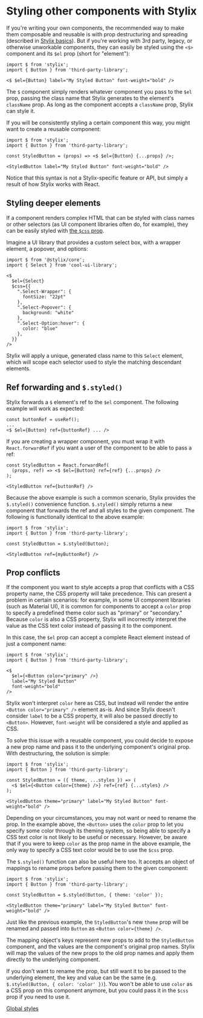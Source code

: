 
# Styling other components with Stylix

If you're writing your own components, the recommended way to make them composable and reusable is with prop destructuring and spreading (described in [Stylix basics](/basics)). But if you're working with 3rd party, legacy, or otherwise unworkable components, they can easily be styled using the `<$>` component and its `$el` prop (short for "element"):

```tsx
import $ from 'stylix';
import { Button } from 'third-party-library';

<$ $el={Button} label="My Styled Button" font-weight="bold" />
```

The `$` component simply renders whatever component you pass to the `$el` prop, passing the class name that Stylix generates to the element's `className` prop. As long as the component accepts a `className` prop, Stylix can style it.

If you will be consistently styling a certain component this way, you might want to create a reusable component:

```tsx
import $ from 'stylix';
import { Button } from 'third-party-library';

const StyledButton = (props) => <$ $el={Button} {...props} />;

<StyledButton label="My Styled Button" font-weight="bold" />
```

Notice that this syntax is not a Stylix-specific feature or API, but simply a result of how Stylix works with React.

## Styling deeper elements

If a component renders complex HTML that can be styled with class names or other selectors (as UI component libraries often do, for example), they can be easily styled with [the `$css` prop](/selectors).

Imagine a UI library that provides a custom select box, with a wrapper element, a popover, and options:

```tsx
import $ from '@stylix/core';
import { Select } from 'cool-ui-library';

<$
  $el={Select}
  $css={{
    ".Select-Wrapper": {
      fontSize: "22pt"
    },
    ".Select-Popover": {
      background: "white"
    },
    ".Select-Option:hover": {
      color: "blue"
    },
  }}
/>
```

Stylix will apply a unique, generated class name to this `Select` element, which will scope each selector used to style the matching descendant elements. 

## Ref forwarding and `$.styled()`

Stylix forwards a `$` element's ref to the `$el` component. The following example will work as expected:


```tsx
const buttonRef = useRef();
...
<$ $el={Button} ref={buttonRef} ... />
```

If you are creating a wrapper component, you must wrap it with `React.forwardRef` if you want a user of the component to be able to pass a ref:

```tsx
const StyledButton = React.forwardRef(
  (props, ref) => <$ $el={Button} ref={ref} {...props} />
);

<StyledButton ref={buttonRef} />
```

Because the above example is such a common scenario, Stylix provides the `$.styled()` convenience function. `$.styled()` simply returns a new component that forwards the ref and all styles to the given component. The following is functionally identical to the above example:

```tsx
import $ from 'stylix';
import { Button } from 'third-party-library';

const StyledButton = $.styled(Button);

<StyledButton ref={myButtonRef} />
```

## Prop conflicts

If the component you want to style accepts a prop that conflicts with a CSS property name, the CSS property will take precedence. This can present a problem in certain scenarios: for example, in some UI component libraries (such as Material UI), it is common for components to accept a `color` prop to specify a predefined theme color such as "primary" or "secondary." Because `color` is also a CSS property, Stylix will incorrectly interpret the value as the CSS text color instead of passing it to the component.

In this case, the `$el` prop can accept a complete React element instead of just a component name:

```tsx
import $ from 'stylix';
import { Button } from 'third-party-library';

<$
  $el={<Button color="primary" />} 
  label="My Styled Button" 
  font-weight="bold" 
/>
```

Stylix won't interpret `color` here as CSS, but instead will render the entire `<Button color="primary" />` element as-is. And since Stylix doesn't consider `label` to be a CSS property, it will also be passed directly to `<Button>`. However, `font-weight` will be considered a style and applied as CSS.

To solve this issue with a reusable component, you could decide to expose a new prop name and pass it to the underlying component's original prop. With destructuring, the solution is simple:

```tsx
import $ from 'stylix';
import { Button } from 'third-party-library';

const StyledButton = ({ theme, ...styles }) => (
  <$ $el={<Button color={theme} />} ref={ref} {...styles} />
);

<StyledButton theme="primary" label="My Styled Button" font-weight="bold" />
```

Depending on your circumstances, you may not want or need to rename the prop. In the example above, the `<Button>` uses the `color` prop to let you specify some color through its theming system, so being able to specify a CSS text color is not likely to be useful or necessary. However, be aware that if you were to keep `color` as the prop name in the above example, the only way to specify a CSS text color would be to use the `$css` prop.

The `$.styled()` function can also be useful here too. It accepts an object of mappings to rename props before passing them to the given component:

```tsx
import $ from 'stylix';
import { Button } from 'third-party-library';

const StyledButton = $.styled(Button, { theme: 'color' });

<StyledButton theme="primary" label="My Styled Button" font-weight="bold" />
```

Just like the previous example, the `StyledButton`'s new `theme` prop will be renamed and passed into `Button` as `<Button color={theme} />`.

The mapping object's keys represent new props to add to the `StyledButton` component, and the values are the component's original prop names. Stylix will map the values of the new props to the old prop names and apply them directly to the underlying component. 

If you don't want to rename the prop, but still want it to be passed to the underlying element, the key and value can be the same (e.g. `$.styled(Button, { color: 'color' })`). You won't be able to use `color` as a CSS prop on this component anymore, but you could pass it in the `$css` prop if you need to use it.

<a href="/global-styles" class="next-link">Global styles</a>

